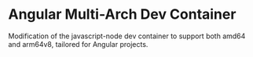 # Angular Multi-Arch Dev Container

Modification of the javascript-node dev container to support both amd64 and arm64v8, tailored for Angular projects.
